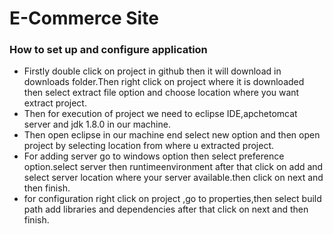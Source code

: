   <h1>E-Commerce Site</h1>
  <h3>How to set up and configure application</h3>
  <ul>
  <li>
  Firstly double click on project in github then it will download in downloads folder.Then right click on project where it is downloaded then select extract file option and choose location where  you want extract project.
  </li>
  <li>
Then for execution of project we need to eclipse IDE,apchetomcat server and jdk 1.8.0 in our machine.  
  </li>
  <li>
Then open eclipse in our machine end select new option and then open project by selecting location from where u extracted project.  
  </li>
  <li>
For adding server go to windows option then select preference option.select server then runtimeenvironment after that click on add and select server location where your server available.then click on next and then finish.  
  </li>
  <li>
for configuration right click on project ,go to properties,then select build path add libraries and dependencies after that click on next and then finish.  
</li>
  </ul>





